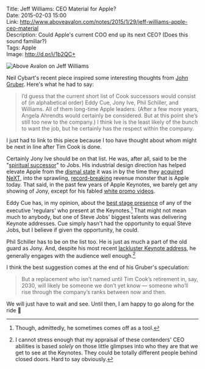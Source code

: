 Title: Jeff Williams: CEO Material for Apple?  
Date: 2015-02-03 15:00  
Link: http://www.aboveavalon.com/notes/2015/1/29/jeff-williams-apple-ceo-material  
Description: Could Apple's current COO end up its next CEO? (Does this sound familiar?)  
Tags: Apple  
Image: http://d.pr/i/1b2QC+  

![Above Avalon on Jeff Williams][1]

Neil Cybart's recent piece inspired some interesting thoughts from [John Gruber][2]. Here's what he had to say:

> I’d guess that the current short list of Cook successors would consist of (in alphabetical order) Eddy Cue, Jony Ive, Phil Schiller, and Williams. All of them long-time Apple leaders. (After a few more years, Angela Ahrendts would certainly be considered. But at this point she’s still too new to the company.) I think Ive is the least likely of the bunch to want the job, but he certainly has the respect within the company.

I just had to link to this piece because I too have thought about whom might be next in line after Tim Cook is done. 

Certainly Jony Ive should be on that list. He was, after all, said to be the "[spiritual successor][3]" to Jobs. His industrial design direction has helped elevate Apple from the [dismal state][4] it was in by the time they [acquired NeXT][5], into the sprawling, [record-breaking][6] revenue monster that is Apple today. That said, in the past few years of Apple Keynotes, we barely get any showing of Jony, except for his fabled [white promo videos][7].

Eddy Cue has, in my opinion, about the [best stage presence][8] of any of the executive 'regulars' who present at the Keynotes.[^1] That might not mean much to anybody, but one of Steve Jobs' biggest talents was delivering Keynote addresses. Cue simply hasn't had the opportunity to equal Steve Jobs, but I believe if given the opportunity, he could.

Phil Schiller has to be on the list too. He is just as much a part of the old guard as Jony. And, despite his most recent [lackluster Keynote address][9], he generally engages with the audience well enough.[^2]

I think the best suggestion comes at the end of his Gruber's speculation:

> But a replacement who isn’t named until Tim Cook’s retirement in, say, 2030, will likely be someone we don’t yet know — someone who’ll rise through the company’s ranks between now and then.

We will just have to wait and see. Until then, I am happy to go along for the ride 

[^1]: Though, admittedly, he sometimes comes off as a tool.
[^2]: I cannot stress enough that my appraisal of these contenders' CEO abilities is based *solely* on those little glimpses into who they are that we get to see at the Keynotes. They could be totally different people behind closed doors. Hard to say obviously. 

[1]: http://d.pr/i/1b2QC+ "Above Avalon on Jeff Williams"
[2]: http://daringfireball.net/2015/01/jeff_williams_apple_executives "John Gruber's take on Jeff Williams"
[3]: http://www.macrumors.com/2012/11/05/jony-ive-is-now-playing-the-steve-jobs-role/ "MacRumors on Jony Ive's new role"
[4]: http://news.cnet.com/Dell-Apple-should-close-shop/2100-1001_3-203937.html "Cnet: 'Dell: Apple should close shop'"
[5]: http://news.cnet.com/Apple-acquires-Next%2C-Jobs/2100-1001_3-256914.html "Cnet: 'Apple acquires Next, Jobs'"
[6]: https://www.apple.com/pr/library/2015/01/27Apple-Reports-Record-First-Quarter-Results.html "Apple Press Release after it's record-setting Q1 results"
[7]: https://www.youtube.com/watch?v=9e4HKc0VnY0 "YouTube: Jony Ive Supercut"
[8]: https://www.youtube.com/watch?v=oHN673Vi9eo "YouTube: Apple Pay introduced by Eddy Cue"
[9]: https://www.youtube.com/watch?v=OD9ZQ9WylRM#t=2102 "YouTube: Apple Keynote: iPhone 6 & Apple Watch"